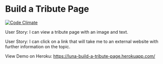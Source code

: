 # Build a Tribute Page

[![Code Climate](https://codeclimate.com/github/lliu05/TributePage/badges/gpa.svg)](https://codeclimate.com/github/lliu05/TributePage)

User Story: I can view a tribute page with an image and text.

User Story: I can click on a link that will take me to an external website with further information on the topic.

View Demo on Heroku: https://luna-build-a-tribute-page.herokuapp.com/
